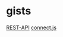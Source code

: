 # gists

[REST-API](https://gist.github.com/Mann54/dfc670137855d0aa84121878c1e19f22#file-rest_api-md)
[connect.js](https://gist.github.com/Mann54/dfc670137855d0aa84121878c1e19f22#file-connect-js)
